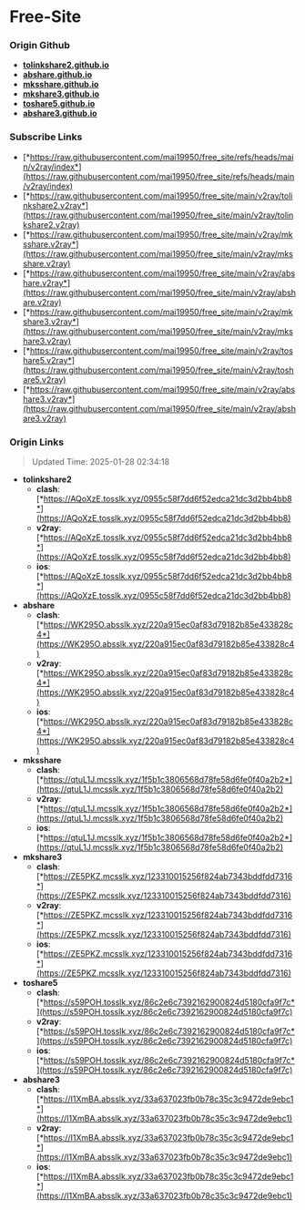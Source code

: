 # Free-Site

### Origin Github

- [**tolinkshare2.github.io**](https://github.com/tolinkshare2/tolinkshare2.github.io)
- [**abshare.github.io**](https://github.com/abshare/abshare.github.io)
- [**mksshare.github.io**](https://github.com/mksshare/mksshare.github.io)
- [**mkshare3.github.io**](https://github.com/mkshare3/mkshare3.github.io)
- [**toshare5.github.io**](https://github.com/toshare5/toshare5.github.io)
- [**abshare3.github.io**](https://github.com/abshare3/abshare3.github.io)

### Subscribe Links

- [*https://raw.githubusercontent.com/mai19950/free_site/refs/heads/main/v2ray/index*](https://raw.githubusercontent.com/mai19950/free_site/refs/heads/main/v2ray/index)
- [*https://raw.githubusercontent.com/mai19950/free_site/main/v2ray/tolinkshare2.v2ray*](https://raw.githubusercontent.com/mai19950/free_site/main/v2ray/tolinkshare2.v2ray)
- [*https://raw.githubusercontent.com/mai19950/free_site/main/v2ray/mksshare.v2ray*](https://raw.githubusercontent.com/mai19950/free_site/main/v2ray/mksshare.v2ray)
- [*https://raw.githubusercontent.com/mai19950/free_site/main/v2ray/abshare.v2ray*](https://raw.githubusercontent.com/mai19950/free_site/main/v2ray/abshare.v2ray)
- [*https://raw.githubusercontent.com/mai19950/free_site/main/v2ray/mkshare3.v2ray*](https://raw.githubusercontent.com/mai19950/free_site/main/v2ray/mkshare3.v2ray)
- [*https://raw.githubusercontent.com/mai19950/free_site/main/v2ray/toshare5.v2ray*](https://raw.githubusercontent.com/mai19950/free_site/main/v2ray/toshare5.v2ray)
- [*https://raw.githubusercontent.com/mai19950/free_site/main/v2ray/abshare3.v2ray*](https://raw.githubusercontent.com/mai19950/free_site/main/v2ray/abshare3.v2ray)

### Origin Links

> Updated Time: 2025-01-28 02:34:18

- **tolinkshare2**
  - **clash**: [*https://AQoXzE.tosslk.xyz/0955c58f7dd6f52edca21dc3d2bb4bb8*](https://AQoXzE.tosslk.xyz/0955c58f7dd6f52edca21dc3d2bb4bb8)
  - **v2ray**: [*https://AQoXzE.tosslk.xyz/0955c58f7dd6f52edca21dc3d2bb4bb8*](https://AQoXzE.tosslk.xyz/0955c58f7dd6f52edca21dc3d2bb4bb8)
  - **ios**: [*https://AQoXzE.tosslk.xyz/0955c58f7dd6f52edca21dc3d2bb4bb8*](https://AQoXzE.tosslk.xyz/0955c58f7dd6f52edca21dc3d2bb4bb8)
- **abshare**
  - **clash**: [*https://WK295O.absslk.xyz/220a915ec0af83d79182b85e433828c4*](https://WK295O.absslk.xyz/220a915ec0af83d79182b85e433828c4)
  - **v2ray**: [*https://WK295O.absslk.xyz/220a915ec0af83d79182b85e433828c4*](https://WK295O.absslk.xyz/220a915ec0af83d79182b85e433828c4)
  - **ios**: [*https://WK295O.absslk.xyz/220a915ec0af83d79182b85e433828c4*](https://WK295O.absslk.xyz/220a915ec0af83d79182b85e433828c4)
- **mksshare**
  - **clash**: [*https://qtuL1J.mcsslk.xyz/1f5b1c3806568d78fe58d6fe0f40a2b2*](https://qtuL1J.mcsslk.xyz/1f5b1c3806568d78fe58d6fe0f40a2b2)
  - **v2ray**: [*https://qtuL1J.mcsslk.xyz/1f5b1c3806568d78fe58d6fe0f40a2b2*](https://qtuL1J.mcsslk.xyz/1f5b1c3806568d78fe58d6fe0f40a2b2)
  - **ios**: [*https://qtuL1J.mcsslk.xyz/1f5b1c3806568d78fe58d6fe0f40a2b2*](https://qtuL1J.mcsslk.xyz/1f5b1c3806568d78fe58d6fe0f40a2b2)
- **mkshare3**
  - **clash**: [*https://ZE5PKZ.mcsslk.xyz/123310015256f824ab7343bddfdd7316*](https://ZE5PKZ.mcsslk.xyz/123310015256f824ab7343bddfdd7316)
  - **v2ray**: [*https://ZE5PKZ.mcsslk.xyz/123310015256f824ab7343bddfdd7316*](https://ZE5PKZ.mcsslk.xyz/123310015256f824ab7343bddfdd7316)
  - **ios**: [*https://ZE5PKZ.mcsslk.xyz/123310015256f824ab7343bddfdd7316*](https://ZE5PKZ.mcsslk.xyz/123310015256f824ab7343bddfdd7316)
- **toshare5**
  - **clash**: [*https://s59POH.tosslk.xyz/86c2e6c7392162900824d5180cfa9f7c*](https://s59POH.tosslk.xyz/86c2e6c7392162900824d5180cfa9f7c)
  - **v2ray**: [*https://s59POH.tosslk.xyz/86c2e6c7392162900824d5180cfa9f7c*](https://s59POH.tosslk.xyz/86c2e6c7392162900824d5180cfa9f7c)
  - **ios**: [*https://s59POH.tosslk.xyz/86c2e6c7392162900824d5180cfa9f7c*](https://s59POH.tosslk.xyz/86c2e6c7392162900824d5180cfa9f7c)
- **abshare3**
  - **clash**: [*https://I1XmBA.absslk.xyz/33a637023fb0b78c35c3c9472de9ebc1*](https://I1XmBA.absslk.xyz/33a637023fb0b78c35c3c9472de9ebc1)
  - **v2ray**: [*https://I1XmBA.absslk.xyz/33a637023fb0b78c35c3c9472de9ebc1*](https://I1XmBA.absslk.xyz/33a637023fb0b78c35c3c9472de9ebc1)
  - **ios**: [*https://I1XmBA.absslk.xyz/33a637023fb0b78c35c3c9472de9ebc1*](https://I1XmBA.absslk.xyz/33a637023fb0b78c35c3c9472de9ebc1)
